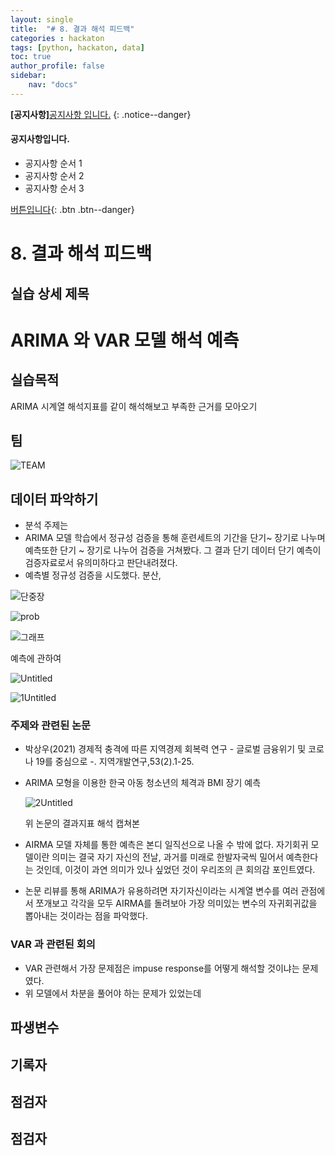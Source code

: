```yaml
---
layout: single
title:  "# 8. 결과 해석 피드백"
categories : hackaton
tags: [python, hackaton, data]
toc: true
author_profile: false
sidebar:
    nav: "docs"
---
```



**[공지사항]**[공지사항 입니다.](https://mmistakes.github.io/minimal-mistakes/markup/markup-html-tags-and-formatting/)
{: .notice--danger}

<div class = 'notice--success'>
<h4>공지사항입니다.</h4> 
<ul>
    <li>공지사항 순서 1</li>
    <li>공지사항 순서 2</li>
    <li>공지사항 순서 3</li>
</ul>
</div>



[버튼입니다](https://www.google.co.kr/){: .btn .btn--danger}






# 8. 결과 해석 피드백

## 실습 상세 제목

# ARIMA 와 VAR 모델 해석 예측

## 실습목적

ARIMA 시계열 해석지표를 같이 해석해보고 부족한 근거를 모아오기 

## 팀

![TEAM](https://user-images.githubusercontent.com/100893942/167066018-bebc8162-84ea-48bb-a92b-08082f583257.png)

## 데이터 파악하기

- 분석 주제는
- ARIMA 모델 학습에서 정규성 검증을 통해 훈련세트의 기간을 단기~ 장기로 나누며 예측또한 단기 ~ 장기로 나누어 검증을 거쳐봤다.  그 결과 단기 데이터 단기 예측이 검증자료로서 유의미하다고 판단내려졌다.
- 예측별 정규성 검증을 시도했다. 분산,


![단중장](https://user-images.githubusercontent.com/100893942/167069592-bf8b313f-78f4-4086-9b0b-ac4a069253c1.png)

![prob](https://user-images.githubusercontent.com/100893942/167069654-f2b43b6b-9d4f-4738-ae10-f1230205267e.png)

![그래프](https://user-images.githubusercontent.com/100893942/167069685-2a5577e0-3a81-44ca-b340-a200c593207f.png)

예측에 관하여 

![Untitled](https://user-images.githubusercontent.com/100893942/167069710-5434bb7c-2067-471c-83fd-225770142b60.png)

![1Untitled](https://user-images.githubusercontent.com/100893942/167069751-2ac804d1-b1c1-44cf-a55c-66d0625d5256.png)

### 주제와 관련된 논문

- 박상우(2021) 경제적 충격에 따른 지역경제 회복력 연구 - 글로벌 금융위기 및 코로나 19를 중심으로 -. 지역개발연구,53(2).1-25.
- ARIMA 모형을 이용한 한국 아동 청소년의 체격과 BMI 장기 예측
    
    ![2Untitled](https://user-images.githubusercontent.com/100893942/167069780-91db6090-3c74-4124-8047-dc94b2cda68b.png)
    
    위 논문의 결과지표 해석 캡쳐본 
    
- AIRMA 모델 자체를 통한 예측은 본디 일직선으로 나올 수 밖에 없다. 자기회귀 모델이란 의미는 결국 자기 자신의 전날, 과거를 미래로 한발자국씩 밀어서 예측한다는 것인데, 이것이 과연 의미가 있나 싶었던 것이 우리조의 큰 회의감 포인트였다.
- 논문 리뷰를 통해 ARIMA가 유용하려면 자기자신이라는 시계열 변수를 여러 관점에서 쪼개보고 각각을 모두 AIRMA를 돌려보아 가장 의미있는 변수의 자귀회귀값을 뽑아내는 것이라는 점을 파악했다.

### VAR 과 관련된 회의

- VAR 관련해서 가장 문제점은 impuse response를 어떻게 해석할 것이냐는 문제였다.
- 위 모델에서 차분을 풀어야 하는 문제가 있었는데

## 파생변수

## 기록자

## 점검자

## 점검자

 


